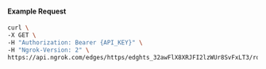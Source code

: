 <!-- Code generated for API Clients. DO NOT EDIT. -->

#### Example Request

```bash
curl \
-X GET \
-H "Authorization: Bearer {API_KEY}" \
-H "Ngrok-Version: 2" \
https://api.ngrok.com/edges/https/edghts_32awFlX8XRJFI2lzWUr8SvFxLT3/routes/edghtsrt_32awFn6WN2hPBVr4Sp2SLx4wa8e/circuit_breaker
```
